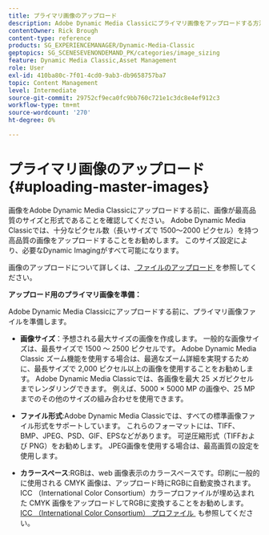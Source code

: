 ```yaml
---
title: プライマリ画像のアップロード
description: Adobe Dynamic Media Classicにプライマリ画像をアップロードする方法を説明します。
contentOwner: Rick Brough
content-type: reference
products: SG_EXPERIENCEMANAGER/Dynamic-Media-Classic
geptopics: SG_SCENESEVENONDEMAND_PK/categories/image_sizing
feature: Dynamic Media Classic,Asset Management
role: User
exl-id: 410ba80c-7f01-4cd0-9ab3-db9658757ba7
topic: Content Management
level: Intermediate
source-git-commit: 29752cf9eca0fc9bb760c721e1c3dc8e4ef912c3
workflow-type: tm+mt
source-wordcount: '270'
ht-degree: 0%

---
```


# プライマリ画像のアップロード{#uploading-master-images}

画像をAdobe Dynamic Media Classicにアップロードする前に、画像が最高品質のサイズと形式であることを確認してください。 Adobe Dynamic Media Classicでは、十分なピクセル数（長いサイズで 1500～2000 ピクセル）を持つ高品質の画像をアップロードすることをお勧めします。 このサイズ設定により、必要なDynamic Imagingがすべて可能になります。

画像のアップロードについて詳しくは、[&#x200B; ファイルのアップロード &#x200B;](uploading-files.md#uploading_files) を参照してください。

**アップロード用のプライマリ画像を準備：**

Adobe Dynamic Media Classicにアップロードする前に、プライマリ画像ファイルを準備します。

* **画像サイズ**：予想される最大サイズの画像を作成します。 一般的な画像サイズは、最長サイズで 1500 ～ 2500 ピクセルです。 Adobe Dynamic Media Classic ズーム機能を使用する場合は、最適なズーム詳細を実現するために、最長サイズで 2,000 ピクセル以上の画像を使用することをお勧めします。 Adobe Dynamic Media Classicでは、各画像を最大 25 メガピクセルまでレンダリングできます。 例えば、5000 × 5000 MP の画像や、25 MP までのその他のサイズの組み合わせを使用できます。

* **ファイル形式**:Adobe Dynamic Media Classicでは、すべての標準画像ファイル形式をサポートしています。 これらのフォーマットには、TIFF、BMP、JPEG、PSD、GIF、EPSなどがあります。 可逆圧縮形式（TIFFおよび PNG）をお勧めします。 JPEG画像を使用する場合は、最高画質の設定を使用します。

* **カラースペース**:RGBは、web 画像表示のカラースペースです。印刷に一般的に使用される CMYK 画像は、アップロード時にRGBに自動変換されます。 ICC （International Color Consortium）カラープロファイルが埋め込まれた CMYK 画像をアップロードしてRGBに変換することをお勧めします。 [ICC （International Color Consortium） プロファイル &#x200B;](/help/using/icc-profiles.md) も参照してください。
